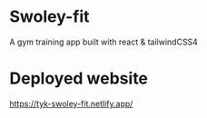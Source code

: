 # Swoley-fit
A gym training app built with react & tailwindCSS4

# Deployed website
https://tyk-swoley-fit.netlify.app/